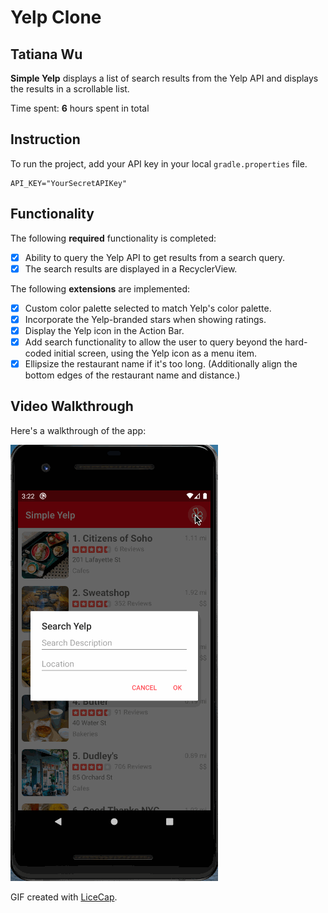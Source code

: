 # Yelp Clone 

## Tatiana Wu

**Simple Yelp** displays a list of search results from the Yelp API and displays the results in a scrollable list. 

Time spent: **6** hours spent in total

## Instruction
To run the project, add your API key in your local `gradle.properties` file.
```
API_KEY="YourSecretAPIKey"
```

## Functionality 

The following **required** functionality is completed:

* [x] Ability to query the Yelp API to get results from a search query.
* [x] The search results are displayed in a RecyclerView.

The following **extensions** are implemented:

* [x] Custom color palette selected to match Yelp's color palette.
* [x] Incorporate the Yelp-branded stars when showing ratings.
* [x] Display the Yelp icon in the Action Bar.
* [x] Add search functionality to allow the user to query beyond the hard-coded initial screen, using the Yelp icon as a menu item.
* [x] Ellipsize the restaurant name if it's too long. (Additionally align the bottom edges of the restaurant name and distance.)

## Video Walkthrough

Here's a walkthrough of the app:

<img src='https://github.com/tatianawu/yelp-clone/blob/master/yelpclone.gif' title='Video Walkthrough' width='' alt='Video Walkthrough' />

GIF created with [LiceCap](http://www.cockos.com/licecap/).
